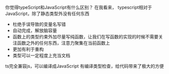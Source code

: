 你觉得typeScript和JavaScript有什么区别？
在我看来，  typescript相对于JavaScript，除了静态类型外没有任何东西

- 杜绝手误导致的变量名写错
- 自动完成，解放脑容量
- 函数上的类型约束外加尽量写纯函数，让我们在写函数的实现的时候不需要关注函数之外的任何东西，注意力聚集在当前函数上
- 更加有利于重构
- 类型可以一定程度上充当文档

ts完全兼容js，可以编译成JavaScript
有编译类型检查，给代码带来了极大的方便